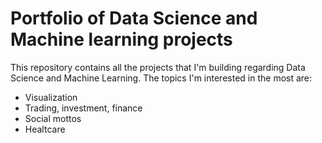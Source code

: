 # Portfolio of Data Science and Machine learning projects

This repository contains all the projects that I'm building regarding Data Science and Machine Learning. The topics I'm interested in the most are: 

- Visualization
- Trading, investment, finance
- Social mottos
- Healtcare
